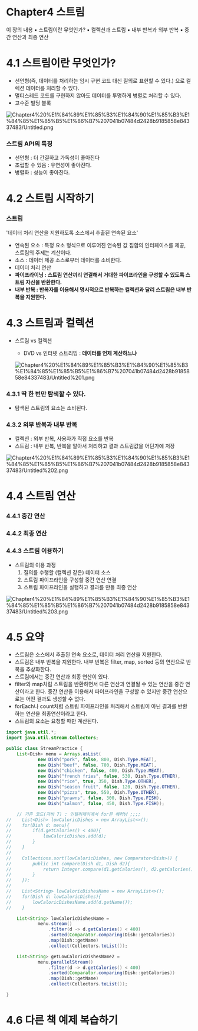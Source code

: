 # Chapter4 스트림

이 장의 내용
▪️ 스트림이란 무엇인가?
▪️ 컬렉션과 스트림
▪️ 내부 반복과 외부 반복
▪️ 중간 연산과 최종 연산

# 4.1 스트림이란 무엇인가?

- 선언형(즉, 데이터를 처리하는 임시 구현 코드 대신 질의로 표현할 수 있다.)
으로 컬렉션 데이터를 처리할 수 있다.
- 멀티스레드 코드를 구현하지 않아도 데이터를 투명하게 병렬로 처리할 수 있다.
- 고수준 빌딩 블록

![Chapter4%20%E1%84%89%E1%85%B3%E1%84%90%E1%85%B3%E1%84%85%E1%85%B5%E1%86%B7%207041b07484d2428b9185858e84337483/Untitled.png](Chapter4%20%E1%84%89%E1%85%B3%E1%84%90%E1%85%B3%E1%84%85%E1%85%B5%E1%86%B7%207041b07484d2428b9185858e84337483/Untitled.png)

### 스트림 API의 특징

- 선언형 : 더 간결하고 가독성이 좋아진다
- 조립할 수 있음 : 유연성이 좋아진다.
- 병렬화 : 성능이 좋아진다.

# 4.2 스트림 시작하기

### 스트림

'데이터 처리 연산을 지원하도록 소스에서 추출된 연속된 요소'

- 연속된 요소 : 특정 요소 형식으로 이루어진 연속된 값 집합의 인터페이스를 제공, 스트림의 주제는 계산이다.
- 소스 : 데이터 제공 소스로부터 데이터를 소비한다.
- 데이터 처리 연산
- **파이프라이닝 : 스트림 연산끼리 연결해서 거대한 파이프라인을 구성할 수 있도록 스트림 자신을 반환한다.**
- **내부 반복 : 반복자를 이용해서 명시적으로 반복하는 컬렉션과 달리 스트림은 내부 반복을 지원한다.**

# 4.3 스트림과 컬렉션

- 스트림 vs 컬렉션
    - DVD vs 인터넷 스트리밍 : **데이터를 언제 계산하느냐**

    ![Chapter4%20%E1%84%89%E1%85%B3%E1%84%90%E1%85%B3%E1%84%85%E1%85%B5%E1%86%B7%207041b07484d2428b9185858e84337483/Untitled%201.png](Chapter4%20%E1%84%89%E1%85%B3%E1%84%90%E1%85%B3%E1%84%85%E1%85%B5%E1%86%B7%207041b07484d2428b9185858e84337483/Untitled%201.png)

### 4.3.1 딱 한 번만 탐색할 수 있다.

- 탐색된 스트림의 요소는 소비된다.

### 4.3.2 외부 반복과 내부 반복

- 컬렉션 : 외부 반복, 사용자가 직접 요소를 반복
- 스트림 : 내부 반복, 반복을 알아서 처리하고 결과 스트림값을 어딘가에 저장

![Chapter4%20%E1%84%89%E1%85%B3%E1%84%90%E1%85%B3%E1%84%85%E1%85%B5%E1%86%B7%207041b07484d2428b9185858e84337483/Untitled%202.png](Chapter4%20%E1%84%89%E1%85%B3%E1%84%90%E1%85%B3%E1%84%85%E1%85%B5%E1%86%B7%207041b07484d2428b9185858e84337483/Untitled%202.png)

# 4.4 스트림 연산

### 4.4.1 중간 연산

### 4.4.2 최종 연산

### 4.4.3 스트림 이용하기

- 스트림의 이용 과정
    1. 질의를 수행할 (컬렉션 같은) 데이터 소스
    2. 스트림 파이프라인을 구성할 중간 연산 연결
    3. 스트림 파이프라인을 실행하고 결과를 만들 최종 연산

![Chapter4%20%E1%84%89%E1%85%B3%E1%84%90%E1%85%B3%E1%84%85%E1%85%B5%E1%86%B7%207041b07484d2428b9185858e84337483/Untitled%203.png](Chapter4%20%E1%84%89%E1%85%B3%E1%84%90%E1%85%B3%E1%84%85%E1%85%B5%E1%86%B7%207041b07484d2428b9185858e84337483/Untitled%203.png)

# 4.5 요약

- 스트림은 소스에서 추출된 연속 요소로, 데이터 처리 연산을 지원한다.
- 스트림은 내부 반복을 지원한다. 내부 반복은 filter, map, sorted 등의 연산으로 반복을 추상화한다.
- 스트림에서는 중간 연산과 최종 연산이 있다.
- filter와 map처럼 스트림을 반환하면서 다른 연산과 연결될 수 있는 연산을 중간 연산이라고 한다. 중간 연산을 이용해서 파이프라인을 구성할 수 있지만 중간 연산으로는 어떤 결과도 생성할 수 없다.
- forEach나 count처럼 스트림 파이프라인을 처리해서 스트림이 아닌 결과를 반환하는 연산을 최종연산이라고 한다.
- 스트림의 요소는 요청할 때만 계산된다.

```java
import java.util.*;
import java.util.stream.Collectors;

public class StreamPractice {
    List<Dish> menu = Arrays.asList(
            new Dish("pork", false, 800, Dish.Type.MEAT),
            new Dish("beef", false, 700, Dish.Type.MEAT),
            new Dish("chicken", false, 400, Dish.Type.MEAT),
            new Dish("french fries", false, 530, Dish.Type.OTHER),
            new Dish("rice", true, 350, Dish.Type.OTHER),
            new Dish("season fruit", false, 120, Dish.Type.OTHER),
            new Dish("pizza", true, 550, Dish.Type.OTHER),
            new Dish("prawns", false, 300, Dish.Type.FISH),
            new Dish("salmon", false, 450, Dish.Type.FISH));

    // 기존 코드(자바 7) : 인텔리제이에서 for문 에러남 ;;;;
//    List<Dish> lowCaloricDishes = new ArrayList<>();
//    for(Dish d: menu){
//        if(d.getCalories() < 400){
//            lowCaloricDishes.add(d);
//        }
//    }
//
//    Collections.sort(lowCaloricDishes, new Comparator<Dish>() {
//        public int compare(Dish d1, Dish d2){
//            return Integer.compare(d1.getCalories(), d2.getCalories());
//        }
//    });
//
//    List<String> lowCaloricDishesName = new ArrayList<>();
//    for(Dish d: lowCaloricDishes){
//        lowCaloricDishesName.add(d.getName());
//    }

    List<String> lowCaloricDishesName =
            menu.stream()
                .filter(d -> d.getCalories() < 400)
                .sorted(Comparator.comparing(Dish::getCalories))
                .map(Dish::getName)
                .collect(Collectors.toList());

    List<String> getLowCaloricDishesName2 =
            menu.parallelStream()
                .filter(d -> d.getCalories() < 400)
                .sorted(Comparator.comparing(Dish::getCalories))
                .map(Dish::getName)
                .collect(Collectors.toList());

}
```

# 4.6 다른 책 예제 복습하기